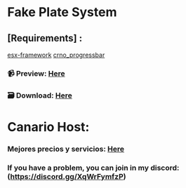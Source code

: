 # Fake Plate System

## [Requirements] :
[esx-framework](https://github.com/esx-framework/esx-legacy)
[crno_progressbar](https://drive.google.com/file/d/1e3xxChPUJehUDeWkVlv7qV_BpRw13dQF/view?usp=share_link)

### 📹 Preview: [Here](https://youtu.be/s3dkb3LnAQA)
### 🗃️ Download: [Here](https://discord.gg/XqWrFymfzP)

# Canario Host:
### Mejores precios y servicios: [Here](https://canario-hosting.com/)

### If you have a problem, you can join in my discord: (https://discord.gg/XqWrFymfzP)
